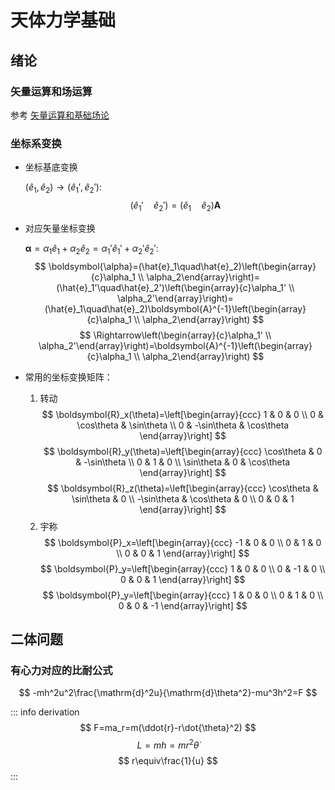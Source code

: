 # 天体力学基础

## 绪论

### 矢量运算和场运算

参考 [矢量运算和基础场论](/blog/math/vector_field)

### 坐标系变换

- 坐标基底变换
  
  $(\hat{e}_1,\hat{e}_2)\rightarrow(\hat{e}_1',\hat{e}_2')$:
  $$
  (\hat{e}_1'\quad\hat{e}_2')=(\hat{e}_1\quad\hat{e}_2)\boldsymbol{A}
  $$

- 对应矢量坐标变换

  $\boldsymbol{\alpha}=\alpha_1\hat{e}_1+\alpha_2\hat{e}_2=\alpha_1'\hat{e}_1'+\alpha_2'\hat{e}_2'$:
  $$
  \boldsymbol{\alpha}=(\hat{e}_1\quad\hat{e}_2)\left(\begin{array}{c}\alpha_1 \\ \alpha_2\end{array}\right)=(\hat{e}_1'\quad\hat{e}_2')\left(\begin{array}{c}\alpha_1' \\ \alpha_2'\end{array}\right)=(\hat{e}_1\quad\hat{e}_2)\boldsymbol{A}^{-1}\left(\begin{array}{c}\alpha_1 \\ \alpha_2\end{array}\right)
  $$
  $$
  \Rightarrow\left(\begin{array}{c}\alpha_1' \\ \alpha_2'\end{array}\right)=\boldsymbol{A}^{-1}\left(\begin{array}{c}\alpha_1 \\ \alpha_2\end{array}\right)
  $$

- 常用的坐标变换矩阵：
  
  1. 转动
  $$
  \boldsymbol{R}_x(\theta)=\left[\begin{array}{ccc}
  1 & 0 & 0 \\
  0 & \cos\theta & \sin\theta \\
  0 & -\sin\theta & \cos\theta
  \end{array}\right]
  $$
  $$
  \boldsymbol{R}_y(\theta)=\left[\begin{array}{ccc}
  \cos\theta & 0 & -\sin\theta \\
  0 & 1 & 0 \\
  \sin\theta & 0 & \cos\theta
  \end{array}\right]
  $$
  $$
  \boldsymbol{R}_z(\theta)=\left[\begin{array}{ccc}
  \cos\theta & \sin\theta & 0 \\
  -\sin\theta & \cos\theta & 0 \\
  0 & 0 & 1
  \end{array}\right]
  $$
  2. 宇称
  $$
  \boldsymbol{P}_x=\left[\begin{array}{ccc}
  -1 & 0 & 0 \\
  0 & 1 & 0 \\
  0 & 0 & 1
  \end{array}\right]
  $$
  $$
  \boldsymbol{P}_y=\left[\begin{array}{ccc}
  1 & 0 & 0 \\
  0 & -1 & 0 \\
  0 & 0 & 1
  \end{array}\right]
  $$
  $$
  \boldsymbol{P}_y=\left[\begin{array}{ccc}
  1 & 0 & 0 \\
  0 & 1 & 0 \\
  0 & 0 & -1
  \end{array}\right]
  $$

## 二体问题

### 有心力对应的比耐公式

$$
-mh^2u^2\frac{\mathrm{d}^2u}{\mathrm{d}\theta^2}-mu^3h^2=F
$$

::: info derivation
$$
F=ma_r=m(\ddot{r}-r\dot{\theta}^2)
$$
$$
L=mh=mr^2\dot{\theta}
$$
$$
r\equiv\frac{1}{u}
$$
:::
